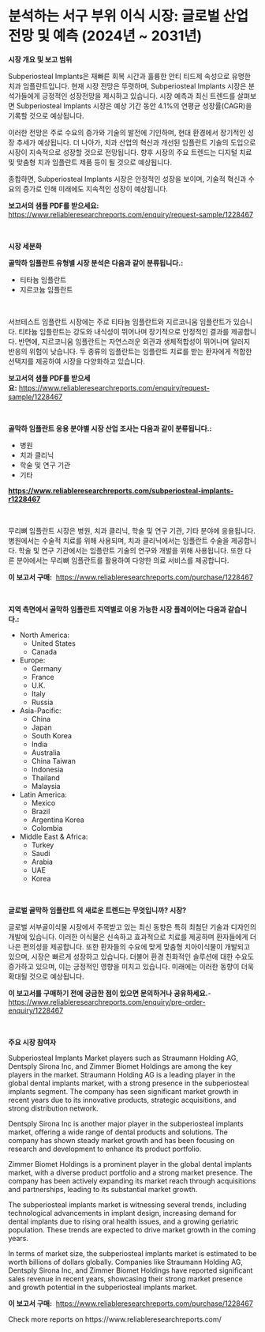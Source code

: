 <p><h1>분석하는 서구 부위 이식 시장: 글로벌 산업 전망 및 예측 (2024년 ~ 2031년)</h1></p><p><strong>시장 개요 및 보고 범위</strong></p>
<p><p>Subperiosteal Implants은 재빠른 회복 시간과 훌륭한 안티 티드제 속성으로 유명한 치과 임플란트입니다. 현재 시장 전망은 뚜렷하며, Subperiosteal Implants 시장은 분석가들에게 긍정적인 성장전망을 제시하고 있습니다. 시장 예측과 최신 트렌드를 살펴보면 Subperiosteal Implants 시장은 예상 기간 동안 4.1%의 연평균 성장률(CAGR)을 기록할 것으로 예상됩니다. </p><p>이러한 전망은 주로 수요의 증가와 기술의 발전에 기인하며, 현대 환경에서 장기적인 성장 추세가 예상됩니다. 더 나아가, 치과 산업의 혁신과 개선된 임플란트 기술의 도입으로 시장이 지속적으로 성장할 것으로 전망됩니다. 향후 시장의 주요 트렌드는 디지털 치료 및 맞춤형 치과 임플란트 제품 등이 될 것으로 예상됩니다.</p><p>종합하면, Subperiosteal Implants 시장은 안정적인 성장을 보이며, 기술적 혁신과 수요의 증가로 인해 미래에도 지속적인 성장이 예상됩니다.</p></p>
<p><strong>보고서의 샘플 PDF를 받으세요:</strong> <a href="https://www.reliableresearchreports.com/enquiry/request-sample/1228467">https://www.reliableresearchreports.com/enquiry/request-sample/1228467</a></p>
<p>&nbsp;</p>
<p><strong>시장 세분화</strong></p>
<p><strong>골막하 임플란트 유형별 시장 분석은 다음과 같이 분류됩니다.:</strong></p>
<p><ul><li>티타늄 임플란트</li><li>지르코늄 임플란트</li></ul></p>
<p>&nbsp;</p>
<p><p>서브테스트 임플란트 시장에는 주로 티타늄 임플란트와 지르코니움 임플란트가 있습니다. 티타늄 임플란트는 강도와 내식성이 뛰어나며 장기적으로 안정적인 결과를 제공합니다. 반면에, 지르코니움 임플란트는 자연스러운 외관과 생체적합성이 뛰어나며 알러지 반응의 위험이 낮습니다. 두 종류의 임플란트는 임플란트 치료를 받는 환자에게 적합한 선택지를 제공하여 시장을 다양화하고 있습니다.</p></p>
<p><strong>보고서의 샘플 PDF를 받으세요:</strong>&nbsp;<a href="https://www.reliableresearchreports.com/enquiry/request-sample/1228467">https://www.reliableresearchreports.com/enquiry/request-sample/1228467</a></p>
<p>&nbsp;</p>
<p><strong> 골막하 임플란트 응용 분야별 시장 산업 조사는 다음과 같이 분류됩니다.:</strong></p>
<p><ul><li>병원</li><li>치과 클리닉</li><li>학술 및 연구 기관</li><li>기타</li></ul></p>
<p><strong><a href="https://www.reliableresearchreports.com/subperiosteal-implants-r1228467">https://www.reliableresearchreports.com/subperiosteal-implants-r1228467</a></strong></p>
<p>&nbsp;</p>
<p><p>무리뼈 임플란트 시장은 병원, 치과 클리닉, 학술 및 연구 기관, 기타 분야에 응용됩니다. 병원에서는 수술적 치료를 위해 사용되며, 치과 클리닉에서는 임플란트 수술을 제공합니다. 학술 및 연구 기관에서는 임플란트 기술의 연구와 개발을 위해 사용됩니다. 또한 다른 분야에서는 무리뼈 임플란트를 활용하여 다양한 의료 서비스를 제공합니다.</p></p>
<p><strong>이 보고서 구매:</strong>&nbsp; <a href="https://www.reliableresearchreports.com/purchase/1228467">https://www.reliableresearchreports.com/purchase/1228467</a></p>
<p>&nbsp;</p>
<p><strong>지역 측면에서 골막하 임플란트 지역별로 이용 가능한 시장 플레이어는 다음과 같습니다.:</strong></p>
<p><ul>
    <li>
        North America:
        <ul>
            <li>United States</li>
            <li>Canada</li>
        </ul>
    </li>
    <li>
        Europe:
        <ul>
            <li>Germany</li>
            <li>France</li>
            <li>U.K.</li>
            <li>Italy</li>
            <li>Russia</li>
        </ul>
    </li>
    <li>
        Asia-Pacific:
        <ul>
            <li>China</li>
            <li>Japan</li>
            <li>South Korea</li>
            <li>India</li>
            <li>Australia</li>
            <li>China Taiwan</li>
            <li>Indonesia</li>
            <li>Thailand</li>
            <li>Malaysia</li>
        </ul>
    </li>
    <li>
        Latin America:
        <ul>
            <li>Mexico</li>
            <li>Brazil</li>
            <li>Argentina Korea</li>
            <li>Colombia</li>
        </ul>
    </li>
    <li>
        Middle East & Africa:
        <ul>
            <li>Turkey</li>
            <li>Saudi</li>
            <li>Arabia</li>
            <li>UAE</li>
            <li>Korea</li>
        </ul>
    </li>
    </ul></p>
<p>&nbsp;</p>
<p><strong>글로벌 골막하 임플란트 의 새로운 트렌드는 무엇입니까? 시장?</strong></p>
<p><p>글로벌 서부골이식물 시장에서 주목받고 있는 최신 동향은 특히 최첨단 기술과 디자인의 개발에 있습니다. 이러한 이식물은 신속하고 효과적으로 치료를 제공하며 환자들에게 더 나은 편의성을 제공합니다. 또한 환자들의 수요에 맞게 맞춤형 치아이식물이 개발되고 있으며, 시장은 빠르게 성장하고 있습니다. 더불어 환경 친화적인 솔루션에 대한 수요도 증가하고 있으며, 이는 긍정적인 영향을 미치고 있습니다. 미래에는 이러한 동향이 더욱 확대될 것으로 예상됩니다.</p></p>
<p><strong>이 보고서를 구매하기 전에 궁금한 점이 있으면 문의하거나 공유하세요.</strong>- <a href="https://www.reliableresearchreports.com/enquiry/pre-order-enquiry/1228467">https://www.reliableresearchreports.com/enquiry/pre-order-enquiry/1228467</a></p>
<p>&nbsp;</p>
<p><strong>주요 시장 참여자</strong></p>
<p><p>Subperiosteal Implants Market players such as Straumann Holding AG, Dentsply Sirona Inc, and Zimmer Biomet Holdings are among the key players in the market. Straumann Holding AG is a leading player in the global dental implants market, with a strong presence in the subperiosteal implants segment. The company has seen significant market growth in recent years due to its innovative products, strategic acquisitions, and strong distribution network.</p><p>Dentsply Sirona Inc is another major player in the subperiosteal implants market, offering a wide range of dental products and solutions. The company has shown steady market growth and has been focusing on research and development to enhance its product portfolio.</p><p>Zimmer Biomet Holdings is a prominent player in the global dental implants market, with a diverse product portfolio and a strong market presence. The company has been actively expanding its market reach through acquisitions and partnerships, leading to its substantial market growth.</p><p>The subperiosteal implants market is witnessing several trends, including technological advancements in implant design, increasing demand for dental implants due to rising oral health issues, and a growing geriatric population. These trends are expected to drive market growth in the coming years.</p><p>In terms of market size, the subperiosteal implants market is estimated to be worth billions of dollars globally. Companies like Straumann Holding AG, Dentsply Sirona Inc, and Zimmer Biomet Holdings have reported significant sales revenue in recent years, showcasing their strong market presence and growth potential in the subperiosteal implants market.</p></p>
<p><strong>이 보고서 구매:</strong>&nbsp;&nbsp;<a href="https://www.reliableresearchreports.com/purchase/1228467">https://www.reliableresearchreports.com/purchase/1228467</a></p>
<p>Check more reports on https://www.reliableresearchreports.com/</p>